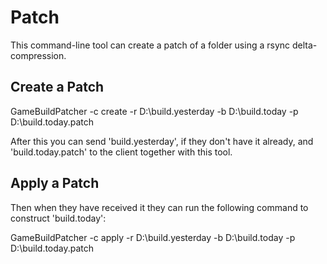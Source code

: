 # Patch

This command-line tool can create a patch of a folder using a rsync delta-compression.

## Create a Patch

GameBuildPatcher -c create -r D:\\build.yesterday -b D:\\build.today -p D:\\build.today.patch

After this you can send 'build.yesterday', if they don't have it already, and 'build.today.patch' 
to the client together with this tool.

## Apply a Patch

Then when they have received it they can run the following command to construct 'build.today':

GameBuildPatcher -c apply -r D:\\build.yesterday -b D:\\build.today -p D:\\build.today.patch


